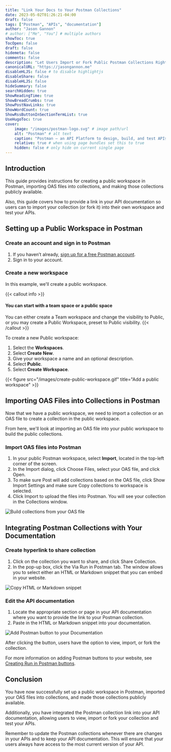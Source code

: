 ```yaml
---
title: "Link Your Docs to Your Postman Collections"
date: 2023-05-02T01:26:21-04:00
draft: false
tags: ["Postman", "APIs", "documentation"]
author: "Jason Gannon"
# author: ["Me", "You"] # multiple authors
showToc: true
TocOpen: false
draft: false
hidemeta: false
comments: false
description: "Let Users Import or Fork Public Postman Collections Right from Your Documentation"
canonicalURL: "https://jasongannon.me"
disableHLJS: false # to disable highlightjs
disableShare: false
disableHLJS: false
hideSummary: false
searchHidden: true
ShowReadingTime: true
ShowBreadCrumbs: true
ShowPostNavLinks: true
ShowWordCount: true
ShowRssButtonInSectionTermList: true
UseHugoToc: true
cover:
    image: "/images/postman-logo.svg" # image path/url
    alt: "Postman" # alt text
    caption: "Postman — an API Platform to design, build, and test APIs" # display caption under cover
    relative: true # when using page bundles set this to true
    hidden: false # only hide on current single page
---
```



## Introduction

This guide provides instructions for creating a public workspace in Postman, importing OAS files into collections, and making those collections publicly available.

Also, this guide covers how to provide a link in your API documentation so users can to import your collection (or fork it) into their own workspace and test your APIs.

## Setting up a Public Workspace in Postman

### Create an account and sign in to Postman

1. If you haven’t already, [sign up for a free Postman account](https://www.postman.com/postman-account/).
2. Sign in to your account.

### Create a new workspace

In this example, we'll create a public workspace.

{{< callout info >}}

#### You can start with a team space or a public space

You can either create a Team workspace and change the visibility to Public, or you may create a Public Workspace, preset to Public visibility. 
{{< /callout >}}



To create a new Public workspace:

1. Select the **Workspaces**.
2. Select **Create New**.
3. Give your workspace a name and an optional description.
4. Select **Public**.
5. Select **Create Workspace**.


{{< figure src="/images/create-public-workspace.gif" title="Add a public workspace" >}}

## Importing OAS Files into Collections in Postman

Now that we have a public workspace, we need to import a collection or an OAS file to create a collection in the public workspace. 

From here, we'll look at importing an OAS file into your public workspace to build the public collections.

### Import OAS files into Postman

1. In your public Postman workspace, select **Import**, located in the top-left corner of the screen.
2. In the Import dialog, click Choose Files,  select your OAS file, and click Open.
3. To make sure Post will add collections based on the OAS file, click Show Import Settings and make sure Copy collections to workspace is selected.
4. Click Import to upload the files into Postman. You will see your collection in the Collections window.


![Build collections from your OAS file]()

## Integrating Postman Collections with Your Documentation

### Create hyperlink to share collection

1. Click on the collection you want to share, and click Share Collection. 
2. In the pop-up box, click the Via Run in Postman tab. The window allows you to select either an HTML or Markdown snippet that you can embed in your website.

![Copy HTML or Markdown snippet]()

### Edit the API documentation

1. Locate the appropriate section or page in your API documentation where you want to provide the link to your Postman collection.
2. Paste in the HTML or Markdown snippet into your documentation.


![Add Postman button to your Documentation]()

After clicking the button, users have the option to view, import, or fork the collection.

For more information on adding Postman buttons to your website, see [Creating Run in Postman buttons](https://learning.postman.com/docs/publishing-your-api/run-in-postman/creating-run-button/#creating-a-run-in-postman-button).

## Conclusion

You have now successfully set up a public workspace in Postman, imported your OAS files into collections, and made those collections publicly available. 

Additionally, you have integrated the Postman collection link into your API documentation, allowing users to view, import or fork  your collection and test your APIs.

Remember to update the Postman collections whenever there are changes in your APIs and to keep your API documentation. This will ensure that your users always have access to the most current version of your API.
